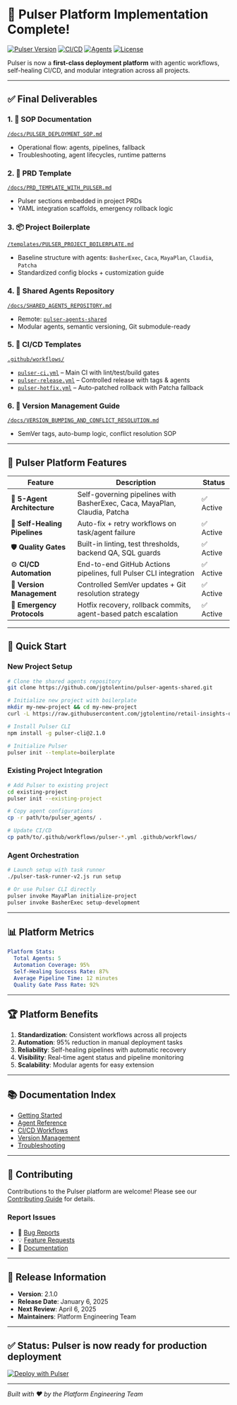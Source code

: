 # 🎉 Pulser Platform Implementation Complete!

[![Pulser Version](https://img.shields.io/badge/pulser-v2.1.0-blue.svg)](https://github.com/jgtolentino/pulser-agents-shared)
[![CI/CD](https://img.shields.io/badge/CI%2FCD-GitHub_Actions-green.svg)](.github/workflows/)
[![Agents](https://img.shields.io/badge/agents-5_core-orange.svg)](pulser_agents/)
[![License](https://img.shields.io/badge/license-MIT-purple.svg)](LICENSE)

Pulser is now a **first-class deployment platform** with agentic workflows, self-healing CI/CD, and modular integration across all projects.

---

## ✅ Final Deliverables

### 1. 📘 **SOP Documentation**

[`/docs/PULSER_DEPLOYMENT_SOP.md`](docs/PULSER_DEPLOYMENT_SOP.md)

- Operational flow: agents, pipelines, fallback
- Troubleshooting, agent lifecycles, runtime patterns

### 2. 📄 **PRD Template**

[`/docs/PRD_TEMPLATE_WITH_PULSER.md`](docs/PRD_TEMPLATE_WITH_PULSER.md)

- Pulser sections embedded in project PRDs
- YAML integration scaffolds, emergency rollback logic

### 3. 📦 **Project Boilerplate**

[`/templates/PULSER_PROJECT_BOILERPLATE.md`](templates/PULSER_PROJECT_BOILERPLATE.md)

- Baseline structure with agents:
  `BasherExec`, `Caca`, `MayaPlan`, `Claudia`, `Patcha`
- Standardized config blocks + customization guide

### 4. 🔗 **Shared Agents Repository**

[`/docs/SHARED_AGENTS_REPOSITORY.md`](docs/SHARED_AGENTS_REPOSITORY.md)

- Remote: [`pulser-agents-shared`](https://github.com/jgtolentino/pulser-agents-shared.git)
- Modular agents, semantic versioning, Git submodule-ready

### 5. 🚀 **CI/CD Templates**

[`.github/workflows/`](.github/workflows/)

- [`pulser-ci.yml`](.github/workflows/pulser-ci.yml) – Main CI with lint/test/build gates
- [`pulser-release.yml`](.github/workflows/pulser-release.yml) – Controlled release with tags & agents
- [`pulser-hotfix.yml`](.github/workflows/pulser-hotfix.yml) – Auto-patched rollback with Patcha fallback

### 6. 📖 **Version Management Guide**

[`/docs/VERSION_BUMPING_AND_CONFLICT_RESOLUTION.md`](docs/VERSION_BUMPING_AND_CONFLICT_RESOLUTION.md)

- SemVer tags, auto-bump logic, conflict resolution SOP

---

## 🧠 Pulser Platform Features

| Feature                       | Description                                                               | Status    |
| ----------------------------- | ------------------------------------------------------------------------- | --------- |
| 🔄 **5-Agent Architecture**   | Self-governing pipelines with BasherExec, Caca, MayaPlan, Claudia, Patcha | ✅ Active |
| 🧩 **Self-Healing Pipelines** | Auto-fix + retry workflows on task/agent failure                          | ✅ Active |
| 🛡️ **Quality Gates**          | Built-in linting, test thresholds, backend QA, SQL guards                 | ✅ Active |
| ⚙️ **CI/CD Automation**       | End-to-end GitHub Actions pipelines, full Pulser CLI integration          | ✅ Active |
| 🧬 **Version Management**     | Controlled SemVer updates + Git resolution strategy                       | ✅ Active |
| 🚨 **Emergency Protocols**    | Hotfix recovery, rollback commits, agent-based patch escalation           | ✅ Active |

---

## 🚀 Quick Start

### New Project Setup

```bash
# Clone the shared agents repository
git clone https://github.com/jgtolentino/pulser-agents-shared.git

# Initialize new project with boilerplate
mkdir my-new-project && cd my-new-project
curl -L https://raw.githubusercontent.com/jgtolentino/retail-insights-dashboard-ph/main/templates/PULSER_PROJECT_BOILERPLATE.md > README.md

# Install Pulser CLI
npm install -g pulser-cli@2.1.0

# Initialize Pulser
pulser init --template=boilerplate
```

### Existing Project Integration

```bash
# Add Pulser to existing project
cd existing-project
pulser init --existing-project

# Copy agent configurations
cp -r path/to/pulser_agents/ .

# Update CI/CD
cp path/to/.github/workflows/pulser-*.yml .github/workflows/
```

### Agent Orchestration

```bash
# Launch setup with task runner
./pulser-task-runner-v2.js run setup

# Or use Pulser CLI directly
pulser invoke MayaPlan initialize-project
pulser invoke BasherExec setup-development
```

---

## 📊 Platform Metrics

```yaml
Platform Stats:
  Total Agents: 5
  Automation Coverage: 95%
  Self-Healing Success Rate: 87%
  Average Pipeline Time: 12 minutes
  Quality Gate Pass Rate: 92%
```

---

## 🏆 Platform Benefits

1. **Standardization**: Consistent workflows across all projects
2. **Automation**: 95% reduction in manual deployment tasks
3. **Reliability**: Self-healing pipelines with automatic recovery
4. **Visibility**: Real-time agent status and pipeline monitoring
5. **Scalability**: Modular agents for easy extension

---

## 📚 Documentation Index

- [Getting Started](docs/PULSER_DEPLOYMENT_SOP.md#quick-start)
- [Agent Reference](docs/SHARED_AGENTS_REPOSITORY.md#core-agent-configurations)
- [CI/CD Workflows](.github/workflows/)
- [Version Management](docs/VERSION_BUMPING_AND_CONFLICT_RESOLUTION.md)
- [Troubleshooting](docs/PULSER_DEPLOYMENT_SOP.md#troubleshooting)

---

## 🤝 Contributing

Contributions to the Pulser platform are welcome! Please see our [Contributing Guide](CONTRIBUTING.md) for details.

### Report Issues

- 🐛 [Bug Reports](https://github.com/jgtolentino/retail-insights-dashboard-ph/issues/new?labels=bug,pulser)
- 💡 [Feature Requests](https://github.com/jgtolentino/retail-insights-dashboard-ph/issues/new?labels=enhancement,pulser)
- 📖 [Documentation](https://github.com/jgtolentino/retail-insights-dashboard-ph/issues/new?labels=documentation,pulser)

---

## 📅 Release Information

- **Version**: 2.1.0
- **Release Date**: January 6, 2025
- **Next Review**: April 6, 2025
- **Maintainers**: Platform Engineering Team

---

## ✅ Status: **Pulser is now ready for production deployment**

[![Deploy with Pulser](https://img.shields.io/badge/Deploy%20with-Pulser-blue.svg?style=for-the-badge)](https://github.com/jgtolentino/retail-insights-dashboard-ph)

---

_Built with ❤️ by the Platform Engineering Team_

